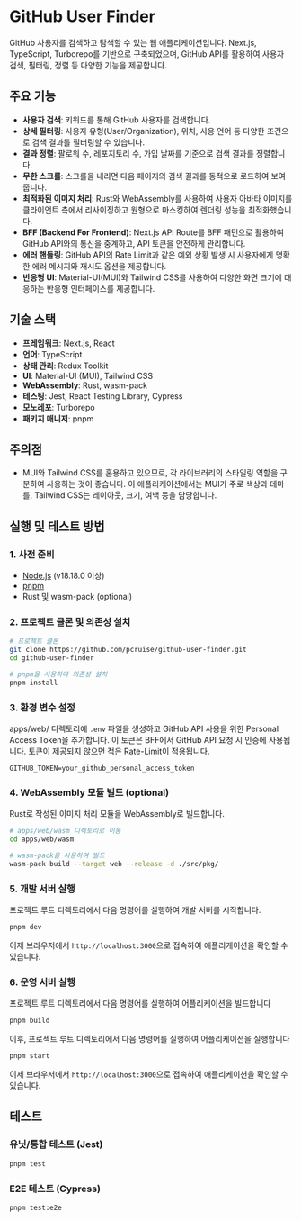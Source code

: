 # GitHub User Finder

GitHub 사용자를 검색하고 탐색할 수 있는 웹 애플리케이션입니다. Next.js, TypeScript, Turborepo를 기반으로 구축되었으며, GitHub API를 활용하여 사용자 검색, 필터링, 정렬 등 다양한 기능을 제공합니다.

## 주요 기능

- **사용자 검색**: 키워드를 통해 GitHub 사용자를 검색합니다.
- **상세 필터링**: 사용자 유형(User/Organization), 위치, 사용 언어 등 다양한 조건으로 검색 결과를 필터링할 수 있습니다.
- **결과 정렬**: 팔로워 수, 레포지토리 수, 가입 날짜를 기준으로 검색 결과를 정렬합니다.
- **무한 스크롤**: 스크롤을 내리면 다음 페이지의 검색 결과를 동적으로 로드하여 보여줍니다.
- **최적화된 이미지 처리**: Rust와 WebAssembly를 사용하여 사용자 아바타 이미지를 클라이언트 측에서 리사이징하고 원형으로 마스킹하여 렌더링 성능을 최적화했습니다.
- **BFF (Backend For Frontend)**: Next.js API Route를 BFF 패턴으로 활용하여 GitHub API와의 통신을 중계하고, API 토큰을 안전하게 관리합니다.
- **에러 핸들링**: GitHub API의 Rate Limit과 같은 예외 상황 발생 시 사용자에게 명확한 에러 메시지와 재시도 옵션을 제공합니다.
- **반응형 UI**: Material-UI(MUI)와 Tailwind CSS를 사용하여 다양한 화면 크기에 대응하는 반응형 인터페이스를 제공합니다.

## 기술 스택

- **프레임워크**: Next.js, React
- **언어**: TypeScript
- **상태 관리**: Redux Toolkit
- **UI**: Material-UI (MUI), Tailwind CSS
- **WebAssembly**: Rust, wasm-pack
- **테스팅**: Jest, React Testing Library, Cypress
- **모노레포**: Turborepo
- **패키지 매니저**: pnpm

## 주의점

- MUI와 Tailwind CSS를 혼용하고 있으므로, 각 라이브러리의 스타일링 역할을 구분하여 사용하는 것이 좋습니다. 이 애플리케이션에서는 MUI가 주로 색상과 테마를, Tailwind CSS는 레이아웃, 크기, 여백 등을 담당합니다.

## 실행 및 테스트 방법

### 1. 사전 준비

- [Node.js](https://nodejs.org/en/) (v18.18.0 이상)
- [pnpm](https://pnpm.io/installation)
- Rust 및 wasm-pack (optional)

### 2. 프로젝트 클론 및 의존성 설치

```bash
# 프로젝트 클론
git clone https://github.com/pcruise/github-user-finder.git
cd github-user-finder

# pnpm을 사용하여 의존성 설치
pnpm install
```

### 3. 환경 변수 설정

apps/web/ 디렉토리에 `.env` 파일을 생성하고 GitHub API 사용을 위한 Personal Access Token을 추가합니다. 이 토큰은 BFF에서 GitHub API 요청 시 인증에 사용됩니다.
토큰이 제공되지 않으면 적은 Rate-Limit이 적용됩니다.

```.env
GITHUB_TOKEN=your_github_personal_access_token
```

### 4. WebAssembly 모듈 빌드 (optional)

Rust로 작성된 이미지 처리 모듈을 WebAssembly로 빌드합니다.

```bash
# apps/web/wasm 디렉토리로 이동
cd apps/web/wasm

# wasm-pack을 사용하여 빌드
wasm-pack build --target web --release -d ./src/pkg/
```

### 5. 개발 서버 실행

프로젝트 루트 디렉토리에서 다음 명령어를 실행하여 개발 서버를 시작합니다.

```bash
pnpm dev
```

이제 브라우저에서 `http://localhost:3000`으로 접속하여 애플리케이션을 확인할 수 있습니다.

### 6. 운영 서버 실행

프로젝트 루트 디렉토리에서 다음 명령어를 실행하여 어플리케이션을 빌드합니다

```bash
pnpm build
```

이후, 프로젝트 루트 디렉토리에서 다음 명령어를 실행하여 어플리케이션을 실행합니다

```bash
pnpm start
```

이제 브라우저에서 `http://localhost:3000`으로 접속하여 애플리케이션을 확인할 수 있습니다.

## 테스트

### 유닛/통합 테스트 (Jest)

```bash
pnpm test
```

### E2E 테스트 (Cypress)

```bash
pnpm test:e2e
```
